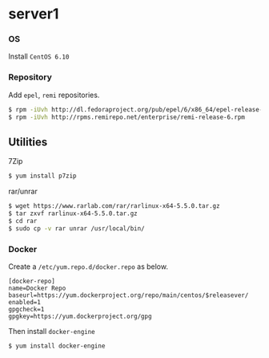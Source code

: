 # server1


### OS
Install `CentOS 6.10`

### Repository
Add `epel`, `remi` repositories.
```bash
$ rpm -iUvh http://dl.fedoraproject.org/pub/epel/6/x86_64/epel-release-6-8.noarch.rpm
$ rpm -iUvh http://rpms.remirepo.net/enterprise/remi-release-6.rpm
```


## Utilities
7Zip
```bash
$ yum install p7zip
```

rar/unrar
```bash
$ wget https://www.rarlab.com/rar/rarlinux-x64-5.5.0.tar.gz
$ tar zxvf rarlinux-x64-5.5.0.tar.gz
$ cd rar
$ sudo cp -v rar unrar /usr/local/bin/
```


### Docker
Create a `/etc/yum.repo.d/docker.repo` as below.
```text
[docker-repo]
name=Docker Repo
baseurl=https://yum.dockerproject.org/repo/main/centos/$releasever/
enabled=1
gpgcheck=1
gpgkey=https://yum.dockerproject.org/gpg
```

Then install `docker-engine`
```bash
$ yum install docker-engine
```



## 
